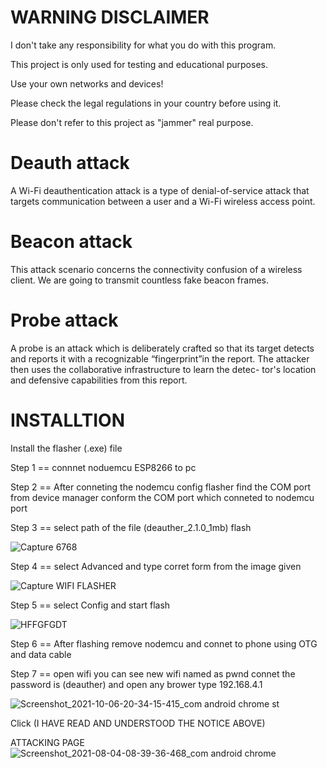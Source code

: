 # WARNING DISCLAIMER

I don't take any responsibility for what you do with this program.

This project is only used for testing and educational purposes.

Use your own networks and devices!

Please check the legal regulations in your country before using it.

Please don't refer to this project as "jammer" real purpose.

# Deauth attack
A Wi-Fi deauthentication attack is a type of denial-of-service attack that targets communication between a user and a Wi-Fi wireless access point.

# Beacon attack
This attack scenario concerns the connectivity confusion of a wireless client. We are going to transmit countless fake beacon frames.

# Probe attack
A probe is an attack which is deliberately crafted so that its target detects and reports it with a recognizable “fingerprint”in the report. The attacker then uses the collaborative infrastructure to learn the detec- tor's location and defensive capabilities from this report.








# INSTALLTION

Install the flasher (.exe) file

Step 1 == connnet noduemcu ESP8266 to pc

Step 2 == After conneting the nodemcu config flasher find the COM port from device manager conform the COM port which conneted to nodemcu port

Step 3 == select path of the file (deauther_2.1.0_1mb) flash 


![Capture 6768](https://user-images.githubusercontent.com/90235707/136574077-a71ca2d0-f1ce-4237-81c1-aa28731c7537.PNG)


Step 4 == select Advanced and type corret form from the image given

![Capture WIFI FLASHER](https://user-images.githubusercontent.com/90235707/136574094-1b80551b-6569-4421-a704-9c4063fb8019.PNG)

Step 5 == select Config and start flash 

![HFFGFGDT](https://user-images.githubusercontent.com/90235707/136574099-86f7c3f2-8fd6-46e2-a987-7bc3985b3721.PNG)

Step 6 ==  After flashing remove nodemcu and connet to phone using OTG and data cable

Step 7 == open wifi you can see new wifi named as pwnd connet the password is (deauther) and open any brower type 192.168.4.1

![Screenshot_2021-10-06-20-34-15-415_com android chrome st](https://user-images.githubusercontent.com/90235707/136576610-c02936cf-b8a7-4207-89ff-938ede7cdcd4.jpg)

Click (I HAVE READ AND UNDERSTOOD THE NOTICE ABOVE)

ATTACKING PAGE
![Screenshot_2021-08-04-08-39-36-468_com android chrome](https://user-images.githubusercontent.com/90235707/136576566-558cbb9b-e9bc-42cf-a232-03b645decbae.jpg)





